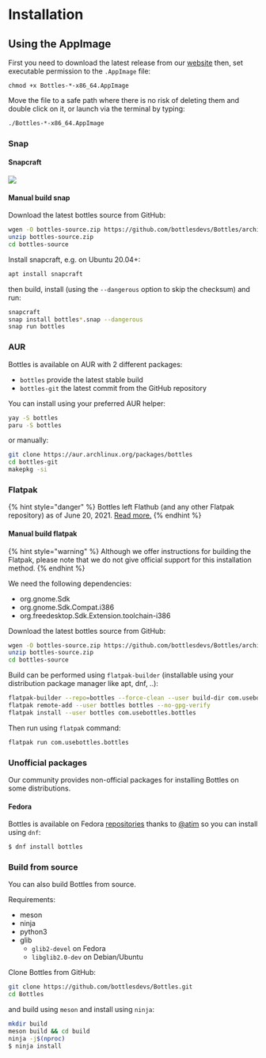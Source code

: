 # Installation

## Using the AppImage

First you need to download the latest release from our [website](https://usebottles.com/download) then, set executable permission to the `.AppImage` file:

```text
chmod +x Bottles-*-x86_64.AppImage
```

Move the file to a safe path where there is no risk of deleting them and double click on it, or launch via the terminal by typing:

```bash
./Bottles-*-x86_64.AppImage
```

### Snap

#### Snapcraft

 [![](https://snapcraft.io/static/images/badges/en/snap-store-black.svg)](https://snapcraft.io/bottles)

#### Manual build snap

Download the latest bottles source from GitHub:

```bash
wgen -O bottles-source.zip https://github.com/bottlesdevs/Bottles/archive/master.zip
unzip bottles-source.zip
cd bottles-source
```

Install snapcraft, e.g. on Ubuntu 20.04+:

```bash
apt install snapcraft
```

then build, install \(using the `--dangerous` option to skip the checksum\) and run:

```bash
snapcraft
snap install bottles*.snap --dangerous
snap run bottles
```

### AUR

Bottles is available on AUR with 2 different packages:

* `bottles` provide the latest stable build
* `bottles-git` the latest commit from the GitHub repository

You can install using your preferred AUR helper:

```bash
yay -S bottles
paru -S bottles
```

or manually:

```bash
git clone https://aur.archlinux.org/packages/bottles
cd bottles-git
makepkg -si
```

### Flatpak

{% hint style="danger" %}
Bottles left Flathub \(and any other Flatpak repository\) as of June 20, 2021. [Read more.](https://mirko.pm/blog/bottles-will-leave-flatpak/)
{% endhint %}

#### Manual build flatpak

{% hint style="warning" %}
Although we offer instructions for building the Flatpak, please note that we do not give official support for this installation method.
{% endhint %}

We need the following dependencies:

* org.gnome.Sdk
* org.gnome.Sdk.Compat.i386
* org.freedesktop.Sdk.Extension.toolchain-i386

Download the latest bottles source from GitHub:

```bash
wgen -O bottles-source.zip https://github.com/bottlesdevs/Bottles/archive/master.zip
unzip bottles-source.zip
cd bottles-source
```

Build can be performed using `flatpak-builder` \(installable using your distribution package manager like apt, dnf, ..\):

```bash
flatpak-builder --repo=bottles --force-clean --user build-dir com.usebottles.bottles.yml
flatpak remote-add --user bottles bottles --no-gpg-verify
flatpak install --user bottles com.usebottles.bottles
```

Then run using `flatpak` command:

```bash
flatpak run com.usebottles.bottles
```

### Unofficial packages

Our community provides non-official packages for installing Bottles on some distributions.

#### Fedora

Bottles is available on Fedora [repositories](https://src.fedoraproject.org/rpms/bottles) thanks to [@atim](https://src.fedoraproject.org/user/atim) so you can install using `dnf`:

```bash
$ dnf install bottles
```

### Build from source

You can also build Bottles from source.

Requirements:

* meson
* ninja
* python3
* glib
  * `glib2-devel` on Fedora
  * `libglib2.0-dev` on Debian/Ubuntu

Clone Bottles from GitHub:

```bash
git clone https://github.com/bottlesdevs/Bottles.git
cd Bottles
```

and build using `meson` and install using `ninja`:

```bash
mkdir build
meson build && cd build
ninja -j$(nproc)
$ ninja install
```

